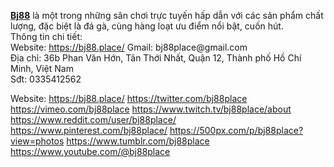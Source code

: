 <p><strong><a target="_blank" href="https://bj88.place/" rel="noreferrer noopener">Bj88</a></strong> là một trong những sân chơi trực tuyến hấp dẫn với các sản phẩm chất lượng, đặc biệt là đá gà, cùng hàng loạt ưu điểm nổi bật, cuốn hút.<br>Thông tin chi tiết:<br>			
Website:			
<a href="https://bj88.place/">https://bj88.place/</a>			
Gmail: bj88place@gmail.com<br>Địa chỉ: 36b Phan Văn Hớn, Tân Thới Nhất, Quận 12, Thành phố Hồ Chí Minh, Việt Nam<br>Sđt: 0335412562</p>			
Website:			
<a href="https://bj88.place/">https://bj88.place/</a>			
<a href="https://twitter.com/bj88place">https://twitter.com/bj88place</a>			
<a href="https://vimeo.com/bj88place">https://vimeo.com/bj88place</a>			
<a href="https://www.twitch.tv/bj88place/about">https://www.twitch.tv/bj88place/about</a>			
<a href="https://www.reddit.com/user/bj88place/">https://www.reddit.com/user/bj88place/</a>			
<a href="https://www.pinterest.com/bj88place/">https://www.pinterest.com/bj88place/</a>			
<a href="https://500px.com/p/bj88place?view=photos">https://500px.com/p/bj88place?view=photos</a>			
<a href="https://www.tumblr.com/bj88place">https://www.tumblr.com/bj88place</a>			
<a href="https://www.youtube.com/@bj88place">https://www.youtube.com/@bj88place</a>			